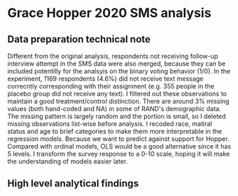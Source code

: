 # Grace Hopper 2020 SMS analysis

## Data preparation technical note
Different from the original analysis, respondents not receiving follow-up interview attempt in the SMS data were also merged, because they can be included potentilly for the analsyis on the binary voting behavior (1/0). 
In the experiment, 1169 respondents (4.6%) did not receive text message correcntly corresponding with their assignment (e.g. 355 people in the placebo group did not receive any text). I filtered out these observations to maintain a good treatment/control distinction. 
There are around 3% missing values (both hand-coded and NA) in some of RAND's demographic data. The missing pattern is largely random and the portion is small, so I deleted missing observations list-wise before analysis. 
I recoded race, matiral status and age to brief categories to make them more interpretable in the regression models. 
Because we want to predict against support for Hopper. Compared with ordinal models, OLS would be a good alternative since it has 5 levels. I transform the survey response to a 0-10 scale, hoping it will make the understanding of models easier later.

## High level analytical findings
